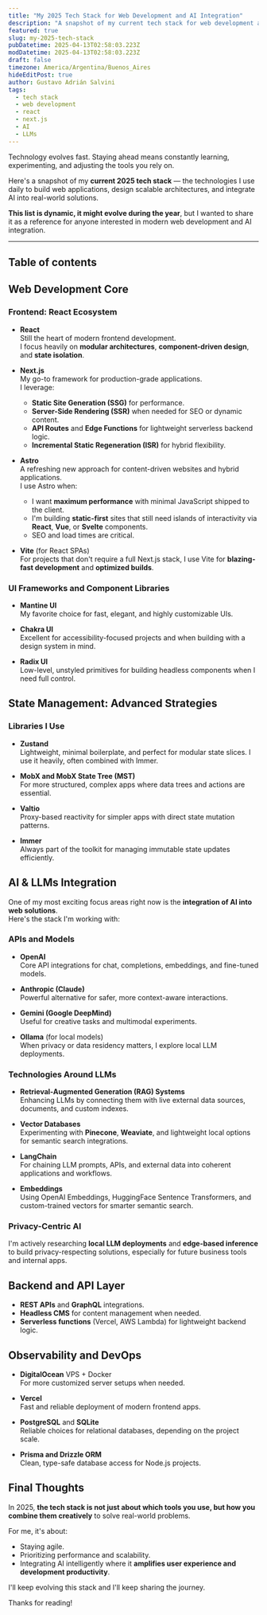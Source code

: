 ```yaml
---
title: "My 2025 Tech Stack for Web Development and AI Integration"
description: "A snapshot of my current tech stack for web development and AI integration."
featured: true
slug: my-2025-tech-stack
pubDatetime: 2025-04-13T02:58:03.223Z
modDatetime: 2025-04-13T02:58:03.223Z
draft: false
timezone: America/Argentina/Buenos_Aires
hideEditPost: true
author: Gustavo Adrián Salvini
tags:
  - tech stack
  - web development
  - react
  - next.js
  - AI
  - LLMs
---
```

Technology evolves fast. Staying ahead means constantly learning, experimenting, and adjusting the tools you rely on.

Here's a snapshot of my **current 2025 tech stack** — the technologies I use daily to build web applications, design scalable architectures, and integrate AI into real-world solutions.

**This list is dynamic, it might evolve during the year**, but I wanted to share it as a reference for anyone interested in modern web development and AI integration.

---

## Table of contents

## Web Development Core

### Frontend: React Ecosystem

- **React**\
  Still the heart of modern frontend development.\
  I focus heavily on **modular architectures**, **component-driven design**, and **state isolation**.

- **Next.js**\
  My go-to framework for production-grade applications.\
  I leverage:
  - **Static Site Generation (SSG)** for performance.
  - **Server-Side Rendering (SSR)** when needed for SEO or dynamic content.
  - **API Routes** and **Edge Functions** for lightweight serverless backend logic.
  - **Incremental Static Regeneration (ISR)** for hybrid flexibility.

- **Astro**\
  A refreshing new approach for content-driven websites and hybrid applications.\
  I use Astro when:
  - I want **maximum performance** with minimal JavaScript shipped to the client.
  - I'm building **static-first** sites that still need islands of interactivity via **React**, **Vue**, or **Svelte** components.
  - SEO and load times are critical.

- **Vite** (for React SPAs)\
  For projects that don't require a full Next.js stack, I use Vite for **blazing-fast development** and **optimized builds**.

### UI Frameworks and Component Libraries

- **Mantine UI**\
  My favorite choice for fast, elegant, and highly customizable UIs.

- **Chakra UI**\
  Excellent for accessibility-focused projects and when building with a design system in mind.

- **Radix UI**\
  Low-level, unstyled primitives for building headless components when I need full control.

## State Management: Advanced Strategies

### Libraries I Use

- **Zustand**\
  Lightweight, minimal boilerplate, and perfect for modular state slices. I use it heavily, often combined with Immer.

- **MobX and MobX State Tree (MST)**\
  For more structured, complex apps where data trees and actions are essential.

- **Valtio**\
  Proxy-based reactivity for simpler apps with direct state mutation patterns.

- **Immer**\
  Always part of the toolkit for managing immutable state updates efficiently.

## AI & LLMs Integration

One of my most exciting focus areas right now is the **integration of AI into web solutions**.\
Here's the stack I'm working with:

### APIs and Models

- **OpenAI**\
  Core API integrations for chat, completions, embeddings, and fine-tuned models.

- **Anthropic (Claude)**\
  Powerful alternative for safer, more context-aware interactions.

- **Gemini (Google DeepMind)**\
  Useful for creative tasks and multimodal experiments.

- **Ollama** (for local models)\
  When privacy or data residency matters, I explore local LLM deployments.

### Technologies Around LLMs

- **Retrieval-Augmented Generation (RAG) Systems**\
  Enhancing LLMs by connecting them with live external data sources, documents, and custom indexes.

- **Vector Databases**\
  Experimenting with **Pinecone**, **Weaviate**, and lightweight local options for semantic search integrations.

- **LangChain**\
  For chaining LLM prompts, APIs, and external data into coherent applications and workflows.

- **Embeddings**\
  Using OpenAI Embeddings, HuggingFace Sentence Transformers, and custom-trained vectors for smarter semantic search.

### Privacy-Centric AI

I'm actively researching **local LLM deployments** and **edge-based inference** to build privacy-respecting solutions, especially for future business tools and internal apps.

## Backend and API Layer

- **REST APIs** and **GraphQL** integrations.
- **Headless CMS** for content management when needed.
- **Serverless functions** (Vercel, AWS Lambda) for lightweight backend logic.

## Observability and DevOps

- **DigitalOcean** VPS + Docker\
  For more customized server setups when needed.

- **Vercel**\
  Fast and reliable deployment of modern frontend apps.

- **PostgreSQL** and **SQLite**\
  Reliable choices for relational databases, depending on the project scale.

- **Prisma and Drizzle ORM**\
  Clean, type-safe database access for Node.js projects.

## Final Thoughts

In 2025, **the tech stack is not just about which tools you use, but how you combine them creatively** to solve real-world problems.

For me, it's about:
- Staying agile.
- Prioritizing performance and scalability.
- Integrating AI intelligently where it **amplifies user experience and development productivity**.

I'll keep evolving this stack and I'll keep sharing the journey.

Thanks for reading!
